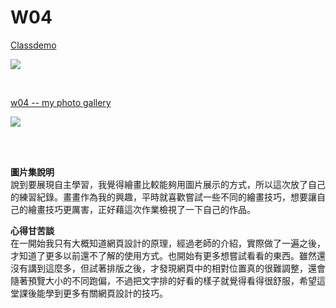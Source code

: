 # W04
[Classdemo](https://kon245.github.io/1101-classdemo-409630901/)

![](https://i.imgur.com/ldR59HE.png)

<br/>

[w04 -- my photo gallery](https://kon245.github.io/1101-classdemo-409630901/w04/myphotogallery.html)

![](https://i.imgur.com/jxN1AaZ.png)

<br/>
<br/>

**圖片集說明**  
說到要展現自主學習，我覺得繪畫比較能夠用圖片展示的方式，所以這次放了自己的練習紀錄。畫畫作為我的興趣，平時就喜歡嘗試一些不同的繪畫技巧，想要讓自己的繪畫技巧更厲害，正好藉這次作業檢視了一下自己的作品。


**心得甘苦談**  
在一開始我只有大概知道網頁設計的原理，經過老師的介紹，實際做了一遍之後，才知道了更多以前還不了解的使用方式。也開始有更多想嘗試看看的東西。雖然還沒有講到這麼多，但試著排版之後，才發現網頁中的相對位置真的很難調整，還會隨著預覽大小的不同跑偏，不過把文字排的好看的樣子就覺得看得很舒服，希望這堂課後能學到更多有關網頁設計的技巧。